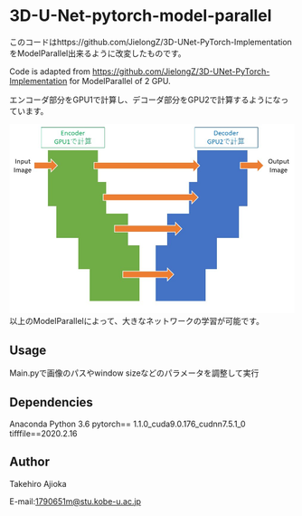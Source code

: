 # 3D-U-Net-pytorch-model-parallel
このコードはhttps://github.com/JielongZ/3D-UNet-PyTorch-Implementation をModelParallel出来るように改変したものです。

Code is adapted from https://github.com/JielongZ/3D-UNet-PyTorch-Implementation for ModelParallel of 2 GPU.

エンコーダ部分をGPU1で計算し、デコーダ部分をGPU2で計算するようになっています。

<img src="u-net.jpg" width="1000" align="below">
以上のModelParallelによって、大きなネットワークの学習が可能です。

## Usage
Main.pyで画像のパスやwindow sizeなどのパラメータを調整して実行


## Dependencies
Anaconda
Python 3.6
pytorch== 1.1.0_cuda9.0.176_cudnn7.5.1_0
tifffile==2020.2.16

## Author
Takehiro Ajioka

E-mail:1790651m@stu.kobe-u.ac.jp
